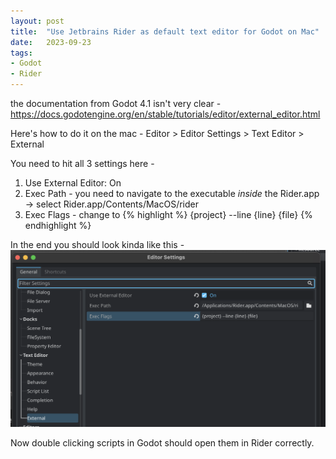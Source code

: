 ```yaml
---
layout: post
title:  "Use Jetbrains Rider as default text editor for Godot on Mac"
date:   2023-09-23
tags:
- Godot
- Rider
---
```

the documentation from Godot 4.1 isn't very clear - https://docs.godotengine.org/en/stable/tutorials/editor/external_editor.html

Here's how to do it on the mac -
Editor > Editor Settings > Text Editor > External

You need to hit all 3 settings here - 

1. Use External Editor: On
2. Exec Path - you need to navigate to the executable _inside_ the Rider.app -> select Rider.app/Contents/MacOS/rider
3. Exec Flags - change to 
{% highlight %}
{project} --line {line} {file}
{% endhighlight %}

In the end you should look kinda like this - 
![Setting up Rider in Godot](/docs/assets/images/godot-rider-config.png)

Now double clicking scripts in Godot should open them in Rider correctly.